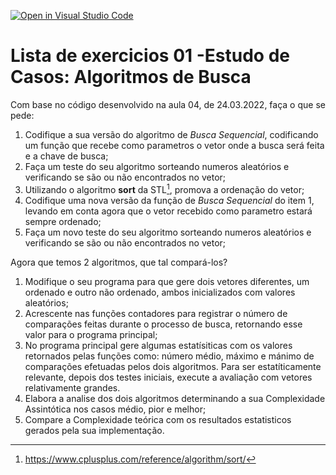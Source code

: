 [![Open in Visual Studio Code](https://classroom.github.com/assets/open-in-vscode-c66648af7eb3fe8bc4f294546bfd86ef473780cde1dea487d3c4ff354943c9ae.svg)](https://classroom.github.com/online_ide?assignment_repo_id=7645035&assignment_repo_type=AssignmentRepo)
# Lista de exercicios 01 -Estudo de Casos: Algoritmos de Busca

Com base no código desenvolvido na aula 04, de 24.03.2022, faça o que se pede:

1. Codifique a sua versão do algoritmo de *Busca Sequencial*, codificando um função que recebe como parametros o vetor onde a busca será feita e a chave de busca;
2. Faça um teste do seu algoritmo sorteando numeros aleatórios e verificando se são ou não encontrados no vetor;
3. Utilizando o algoritmo **sort** da STL[^1], promova a ordenação do vetor; 
4. Codifique uma nova versão da função de *Busca Sequencial* do item 1, levando em conta agora que o vetor recebido como parametro estará sempre ordenado;
5. Faça um novo teste do seu algoritmo sorteando numeros aleatórios e verificando se são ou não encontrados no vetor;

Agora que temos 2 algoritmos, que tal compará-los? 

1. Modifique o seu programa para que gere dois vetores diferentes, um ordenado e outro não ordenado, ambos inicializados com valores aleatórios;
2. Acrescente nas funções contadores para registrar o número de comparações feitas durante o processo de busca, retornando esse valor para o programa principal;
3. No programa principal gere algumas estatísiticas com os valores retornados pelas funções como: número médio, máximo e mánimo de comparações efetuadas pelos dois algoritmos. Para ser estatíticamente relevante, depois dos testes iniciais, execute a avaliação com vetores relativamente grandes. 
4. Elabora a analise dos dois algoritmos determinando a sua Complexidade Assintótica nos casos médio, pior e melhor;
5. Compare a Complexidade teórica com os resultados estatisticos gerados pela sua implementação. 


[^1]: https://www.cplusplus.com/reference/algorithm/sort/ 

